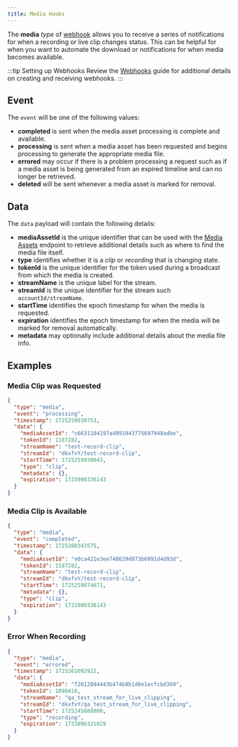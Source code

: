 ```yaml
---
title: Media Hooks
---
```


The **media** _type_ of [webhook](/millicast/webhooks/index.mdx) allows you to receive a series of notifications for when a recording or live clip changes status. This can be helpful for when you want to automate the download or notifications for when media becomes available.

:::tip Setting up Webhooks
Review the [Webhooks](/millicast/webhooks/index.mdx) guide for additional details on creating and receiving webhooks.
:::

## Event

The `event` will be one of the following values:

- **completed** is sent when the media asset processing is complete and available.
- **processing** is sent when a media asset has been requested and begins processing to generate the appropriate media file.
- **errored** may occur if there is a problem processing a request such as if a media asset is being generated from an expired timeline and can no longer be retrieved.
- **deleted** will be sent whenever a media asset is marked for removal.

## Data

The `data` payload will contain the following details:

- **mediaAssetId** is the unique identifier that can be used with the [Media Assets](/millicast/api/media-assets-list-media-assets.api.mdx) endpoint to retrieve additional details such as where to find the media file itself.
- **type** identifies whether it is a _clip_ or _recording_ that is changing state.
- **tokenId** is the unique identifier for the token used during a broadcast from which the media is created.
- **streamName** is the unique label for the stream.
- **streamId** is the unique identifier for the stream such `accountId/streamName`.
- **startTime** identifies the epoch timestamp for when the media is requested.
- **expiration** identifies the epoch timestamp for when the media will be marked for removal automatically.
- **metadata** may optionally include additional details about the media file info.

## Examples

### Media Clip was Requested

```json
{
  "type": "media",
  "event": "processing",
  "timestamp": 1725259930753,
  "data": {
    "mediaAssetId": "c6631104197a4091943775697948adbe",
    "tokenId": 1187282,
    "streamName": "test-record-clip",
    "streamId": "dkxfvY/test-record-clip",
    "startTime": 1725259930643,
    "type": "clip",
    "metadata": {},
    "expiration": 1733900336143
  }
}
```

### Media Clip is Available

```json
{
  "type": "media",
  "event": "completed",
  "timestamp": 1725260343575,
  "data": {
    "mediaAssetId": "e0ca421e3ee748629d073b6991d4d93d",
    "tokenId": 1187282,
    "streamName": "test-record-clip",
    "streamId": "dkxfvY/test-record-clip",
    "startTime": 1725259874671,
    "metadata": {},
    "type": "clip",
    "expiration": 1733900336143
  }
}
```

### Error When Recording

```json
{
  "type": "media",
  "event": "errored",
  "timestamp": 1725261092922,
  "data": {
    "mediaAssetId": "f26120d4443b474b8b1d6e1ecfcbd369",
    "tokenId": 1090418,
    "streamName": "qa_test_stream_for_live_clipping",
    "streamId": "dkxfvY/qa_test_stream_for_live_clipping",
    "startTime": 1725245888000,
    "type": "recording",
    "expiration": 1733896321029
  }
}
```
